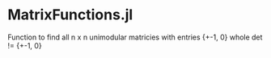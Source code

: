 # MatrixFunctions.jl
 Function to find all n x n unimodular matricies with entries {+-1, 0} whole det != {+-1, 0}
